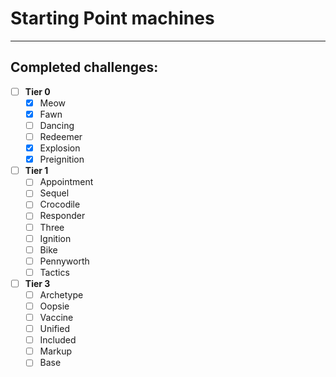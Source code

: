 # Starting Point machines

---

## Completed challenges:

- [ ] **Tier 0**
	- [x] Meow
	- [x] Fawn
	- [ ] Dancing
	- [ ] Redeemer
	- [x] Explosion
	- [x] Preignition

- [ ] **Tier 1**
	- [ ] Appointment
	- [ ] Sequel
	- [ ] Crocodile
	- [ ] Responder
	- [ ] Three
	- [ ] Ignition
	- [ ] Bike
	- [ ] Pennyworth
	- [ ] Tactics

- [ ] **Tier 3** 
	- [ ] Archetype
	- [ ] Oopsie
	- [ ] Vaccine
	- [ ] Unified
	- [ ] Included
	- [ ] Markup
	- [ ] Base
